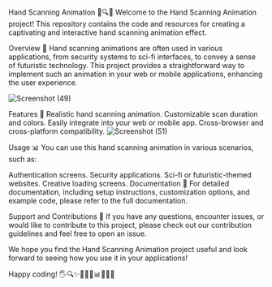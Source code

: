 Hand Scanning Animation 👋🔍✨
Welcome to the Hand Scanning Animation project! This repository contains the code and resources for creating a captivating and interactive hand scanning animation effect.

Overview 🌟
Hand scanning animations are often used in various applications, from security systems to sci-fi interfaces, to convey a sense of futuristic technology. This project provides a straightforward way to implement such an animation in your web or mobile applications, enhancing the user experience.

![Screenshot (49)](https://github.com/mrx-sandy/Hand-Scanning-Animation/assets/140395297/50117311-28ae-4100-b1a7-eb05c7bd1e9d)


Features 🚀
Realistic hand scanning animation.
Customizable scan duration and colors.
Easily integrate into your web or mobile app.
Cross-browser and cross-platform compatibility.
![Screenshot (51)](https://github.com/mrx-sandy/Hand-Scanning-Animation/assets/140395297/648b9d93-8504-4559-8f46-d773447278d8)


Usage 📊
You can use this hand scanning animation in various scenarios, such as:

Authentication screens.
Security applications.
Sci-fi or futuristic-themed websites.
Creative loading screens.
Documentation 📖
For detailed documentation, including setup instructions, customization options, and example code, please refer to the full documentation.

Support and Contributions 🤝
If you have any questions, encounter issues, or would like to contribute to this project, please check out our contribution guidelines and feel free to open an issue.

We hope you find the Hand Scanning Animation project useful and look forward to seeing how you use it in your applications!

Happy coding! 🖐🔍✨🚀🌟🌌📊📖🤝👋




